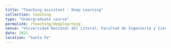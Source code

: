 ```yaml
---
title: "Teaching assistant - Deep Learning"
collection: teaching
type: "Undergraduate course"
permalink: /teaching/deeplearning
venue: "Universidad Nacional del Litoral, Facultad de Ingeniería y Ciencias Hídricas"
date: 2021
location: "Santa Fe"
---
```


